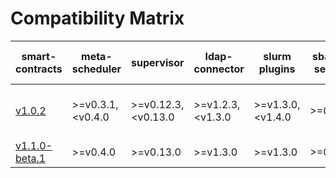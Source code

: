 # Compatibility Matrix

| smart-contracts                                              | meta-scheduler    | supervisor          | ldap-connector    | slurm plugins    | sbatch-service | smart-contracts-exporter | cli                              |
| ------------------------------------------------------------ | ----------------- | ------------------- | ----------------- | ---------------- | -------------- | ------------------------ | -------------------------------- |
| [v1.0.2](https://github.com/deepsquare-io/grid/releases/tag/smart-contracts%2Fv1.0.2) | >=v0.3.1, <v0.4.0 | >=v0.12.3, <v0.13.0 | >=v1.2.3, <v1.3.0 | >=v1.3.0,<v1.4.0 | >=0.11.0       | >=v0.3.2, <v0.4.0        | >=v1.0.0-alpha.5, <v1.0.0-beta.5 |
| [v1.1.0-beta.1](https://github.com/deepsquare-io/grid/releases/tag/smart-contracts%2Fv1.1.0-beta.1) | >=v0.4.0          | >=v0.13.0           | >=v1.3.0          | >=v1.3.0         | >=0.11.0       | >=v0.4.0                 | >=v1.0.0-beta.5                  |
